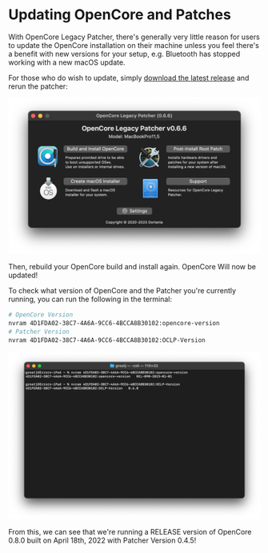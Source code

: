 # Updating OpenCore and Patches

With OpenCore Legacy Patcher, there's generally very little reason for users to update the OpenCore installation on their machine unless you feel there's a benefit with new versions for your setup, e.g. Bluetooth has stopped working with a new macOS update.

For those who do wish to update, simply [download the latest release](https://github.com/dortania/OpenCore-Legacy-Patcher/releases) and rerun the patcher:

![](../images/OCLP-GUI-Main-Menu.png)

Then, rebuild your OpenCore build and install again. OpenCore Will now be updated!

To check what version of OpenCore and the Patcher you're currently running, you can run the following in the terminal:

```bash
# OpenCore Version
nvram 4D1FDA02-38C7-4A6A-9CC6-4BCCA8B30102:opencore-version
# Patcher Version
nvram 4D1FDA02-38C7-4A6A-9CC6-4BCCA8B30102:OCLP-Version
```

![](../images/oclp-version.png)

From this, we can see that we're running a RELEASE version of OpenCore 0.8.0 built on April 18th, 2022 with Patcher Version 0.4.5!
